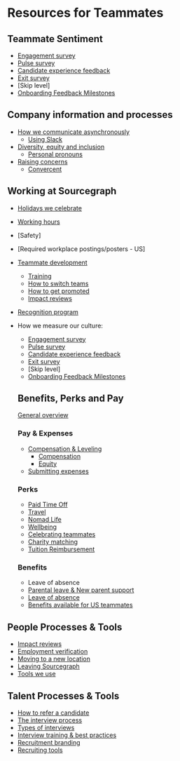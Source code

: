 # Resources for Teammates

## Teammate Sentiment
- [Engagement survey](people-ops/process/teammate-sentiment/engagement-survey.md)
- [Pulse survey](people-ops/process/teammate-sentiment/pulse-survey.md)
- [Candidate experience feedback](people-ops/process/teammate-sentiment/candidate-experience-feedback.md)
- [Exit survey](people-ops/process/teammate-sentiment/exit-survey.md)
- [Skip level]
- [Onboarding Feedback Milestones](../../company-info-and-process/onboarding/onboarding-feedback-milestones.md)

## Company information and processes

- [How we communicate asynchronously](../../company-info-and-process/communication/asynchronous-communication.md)
  - [Using Slack](../../company-info-and-process/communication/team_chat.md)
- [Diversity, equity and inclusion](../../company-info-and-process/diversity-equity-and-inclusion/index.md)
  - [Personal pronouns](../../company-info-and-process/diversity-equity-and-inclusion/personal-pronouns.md)
- [Raising concerns](../../company-info-and-process/communication/code_of_conduct.md#raising-concerns)
  - [Convercent](../../company-info-and-process/communication/convercent.md)

## Working at Sourcegraph

- [Holidays we celebrate](../../company-info-and-process/working-at-sourcegraph/holidays.md)
- [Working hours](../../company-info-and-process/working-at-sourcegraph/working-hours.md)
- [Safety]
- [Required workplace postings/posters - US]
- [Teammate development](../../company-info-and-process/working-at-sourcegraph/teammate-development/index.md)
  - [Training](../../company-info-and-process/working-at-sourcegraph/teammate-development/training/index.md)
  - [How to switch teams](../../company-info-and-process/working-at-sourcegraph/switching-teams.md)
  - [How to get promoted](../../company-info-and-process/working-at-sourcegraph/teammate-development/promotion.md)
  - [Impact reviews](people-ops/process/impact-reviews.md)
- [Recognition program](../../company-info-and-process/working-at-sourcegraph/recognition-program.md)
- How we measure our culture:
  - [Engagement survey](people-ops/process/teammate-sentiment/engagement-survey.md)
  - [Pulse survey](people-ops/process/teammate-sentiment/pulse-survey.md)
  - [Candidate experience feedback](people-ops/process/teammate-sentiment/candidate-experience-feedback.md)
  - [Exit survey](people-ops/process/teammate-sentiment/exit-survey.md)
  - [Skip level]
  - [Onboarding Feedback Milestones](../../company-info-and-process/onboarding/onboarding-feedback-milestones.md)

  ## Benefits, Perks and Pay

    
    [General overview](../../benefits-pay-perks/benefits-perks/index.md)

    ### Pay & Expenses
    - [Compensation & Leveling](people-ops/process/compensation-and-leveling/index.md)
        - [Compensation](../../benefits-pay-perks/pay-expenses/compensation/index.md)
        - [Equity](../../benefits-pay-perks/pay-expenses/compensation/index.md#sts=Equity)      
    - [Submitting expenses](../../benefits-pay-perks/pay-expenses/expenses/index.md)

    ### Perks
    - [Paid Time Off](../../benefits-pay-perks/benefits-perks/time-off/index.md)
    - [Travel](../../benefits-pay-perks/benefits-perks/travel/index.md)
    - [Nomad Life](../../benefits-pay-perks/benefits-perks/nomad-life.md)
    - [Wellbeing](../../benefits-pay-perks/benefits-perks/mental-health/index.md)
    - [Celebrating teammates](../../benefits-pay-perks/benefits-perks/celebrate.md)
    - [Charity matching](../../benefits-pay-perks/benefits-perks/charity-matching.md)
    - [Tuition Reimbursement](../../benefits-pay-perks/benefits-perks/tuition-reimbursement.md)
    
    ### Benefits
    - Leave of absence
    - [Parental leave & New parent support](../../benefits-pay-perks/benefits-perks/parental-leave.md)
    - [Leave of absence](../../benefits-pay-perks/benefits-perks/leave-of-absence.md)
    - [Benefits available for US teammates](people-ops/tools/people-ops-faqs.md#q-what-benefits-and-plans-are-available-to-me)


## People Processes & Tools
- [Impact reviews](people-ops/process/impact-reviews.md)
- [Employment verification](people-ops/process/employment_verification.md)
- [Moving to a new location](people-ops/process/moving.md)
- [Leaving Sourcegraph](people-ops/process/leaving.md)
- [Tools we use](../../company-info-and-process/working-at-sourcegraph/teammate-development/training/tools.md)

## Talent Processes & Tools
- [How to refer a candidate](talent/process/identifying_candidates.md)
- [The interview process](talent/process/interview_process.md)
- [Types of interviews](talent/process/types_of_interviews.md)
- [Interview training & best practices](talent/tools/interview_training.md)
- [Recruitment branding](talent/process/recruitment-branding.md)
- [Recruiting tools](talent/tools/index.md)